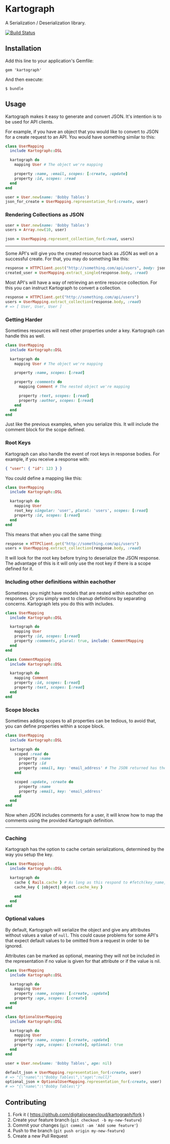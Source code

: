 # Kartograph

A Serialization / Deserialization library.

[![Build Status](https://travis-ci.org/digitalocean/kartograph.svg?branch=master)](https://travis-ci.org/digitalocean/kartograph)

## Installation

Add this line to your application's Gemfile:

    gem 'kartograph'

And then execute:

    $ bundle

## Usage

Kartograph makes it easy to generate and convert JSON. It's intention is to be used for API clients.

For example, if you have an object that you would like to convert to JSON for a create request to an API. You would have something similar to this:

```ruby
class UserMapping
  include Kartograph::DSL

  kartograph do
    mapping User # The object we're mapping

    property :name, :email, scopes: [:create, :update]
    property :id, scopes: :read
  end
end

user = User.new(name: 'Bobby Tables')
json_for_create = UserMapping.representation_for(:create, user)
```

### Rendering Collections as JSON

```ruby
user = User.new(name: 'Bobby Tables')
users = Array.new(10, user)

json = UserMapping.represent_collection_for(:read, users)
```

---

Some API's will give you the created resource back as JSON as well on a successful create. For that, you may do something like this:

```ruby
response = HTTPClient.post("http://something.com/api/users", body: json_for_create)
created_user = UserMapping.extract_single(response.body, :read)
```

Most API's will have a way of retrieving an entire resource collection. For this you can instruct Kartograph to convert a collection.

```ruby
response = HTTPClient.get("http://something.com/api/users")
users = UserMapping.extract_collection(response.body, :read)
# => [ User, User, User ]
```

### Getting Harder

Sometimes resources will nest other properties under a key. Kartograph can handle this as well.

```ruby
class UserMapping
  include Kartograph::DSL

  kartograph do
    mapping User # The object we're mapping

    property :name, scopes: [:read]

    property :comments do
      mapping Comment # The nested object we're mapping

      property :text, scopes: [:read]
      property :author, scopes: [:read]
    end
  end
end
```

Just like the previous examples, when you serialize this. It will include the comment block for the scope defined.

### Root Keys

Kartograph can also handle the event of root keys in response bodies. For example, if you receive a response with:

```json
{ "user": { "id": 123 } }
```

You could define a mapping like this:


```ruby
class UserMapping
  include Kartograph::DSL

  kartograph do
    mapping User
    root_key singular: 'user', plural: 'users', scopes: [:read]
    property :id, scopes: [:read]
  end
end
```

This means that when you call the same thing:

```ruby
response = HTTPClient.get("http://something.com/api/users")
users = UserMapping.extract_collection(response.body, :read)
```

It will look for the root key before trying to deserialize the JSON response.
The advantage of this is it will only use the root key if there is a scope defined for it.


### Including other definitions within eachother

Sometimes you might have models that are nested within eachother on responses. Or you simply want to cleanup definitions by separating concerns. Kartograph lets you do this with includes.

```ruby
class UserMapping
  include Kartograph::DSL

  kartograph do
    mapping User
    property :id, scopes: [:read]
    property :comments, plural: true, include: CommentMapping
  end
end

class CommentMapping
  include Kartograph::DSL

  kartograph do
    mapping Comment
    property :id, scopes: [:read]
    property :text, scopes: [:read]
  end
end
```


### Scope blocks

Sometimes adding scopes to all properties can be tedious, to avoid that, you can define properties within a scope block.

```ruby
class UserMapping
  include Kartograph::DSL

  kartograph do
    scoped :read do
      property :name
      property :id
      property :email, key: 'email_address' # The JSON returned has the key of email_address, our property is called email however.
    end

    scoped :update, :create do
      property :name
      property :email, key: 'email_address'
    end
  end
end
```

Now when JSON includes comments for a user, it will know how to map the comments using the provided Kartograph definition.

---

### Caching

Kartograph has the option to cache certain serializations, determined by the way you setup the key.

```ruby
class UserMapping
  include Kartograph::DSL

  kartograph do
    cache { Rails.cache } # As long as this respond to #fetch(key_name, options = {}, &block) it will work
    cache_key { |object| object.cache_key }

    end
  end
end
```

### Optional values

By default, Kartograph will serialize the object and give any attributes without
values a value of `null`. This could cause problems for some API's that expect
default values to be omitted from a request in order to be ignored.

Attributes can be marked as optional, meaning they will not be included in the
representation if no value is given for that attribute or if the value is nil.

```ruby
class UserMapping
  include Kartograph::DSL

  kartograph do
    mapping User
    property :name, scopes: [:create, :update]
    property :age, scopes: [:create]
  end
end

class OptionalUserMapping
  include Kartograph::DSL

  kartograph do
    mapping User
    property :name, scopes: [:create, :update]
    property :age, scopes: [:create], optional: true
  end
end

user = User.new(name: 'Bobby Tables', age: nil)

default_json = UserMapping.representation_for(:create, user)
# => "{\"name\":\"Bobby Tables\",\"age\":null}"
optional_json = OptionalUserMapping.representation_for(:create, user)
# => "{\"name\":\"Bobby Tables\"}"
```

## Contributing

1. Fork it ( https://github.com/digitaloceancloud/kartograph/fork )
2. Create your feature branch (`git checkout -b my-new-feature`)
3. Commit your changes (`git commit -am 'Add some feature'`)
4. Push to the branch (`git push origin my-new-feature`)
5. Create a new Pull Request
